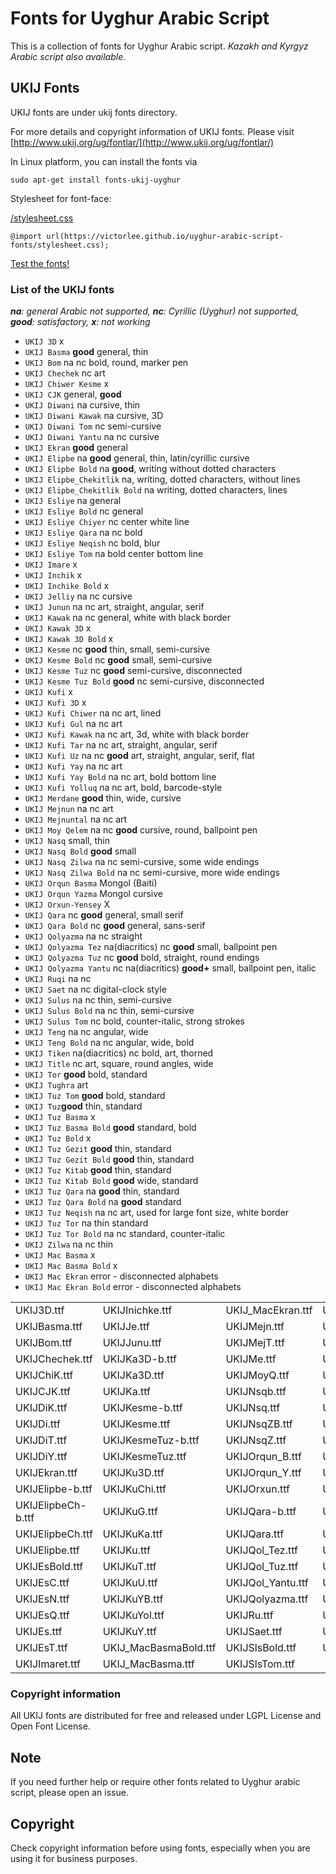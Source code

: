 # Fonts for Uyghur Arabic Script
This is a collection of fonts for Uyghur Arabic script. *Kazakh and Kyrgyz Arabic script also available.*

## UKIJ Fonts
UKIJ fonts are under ukij fonts directory.

For more details and copyright information of UKIJ fonts. Please visit [http://www.ukij.org/ug/fontlar/](http://www.ukij.org/ug/fontlar/)

In Linux platform, you can install the fonts via 

```
sudo apt-get install fonts-ukij-uyghur
```
Stylesheet for font-face:

[/stylesheet.css](stylesheet.css)

`@import url(https://victorlee.github.io/uyghur-arabic-script-fonts/stylesheet.css);`

[Test the fonts!](../fonts/test.html)

### List of the UKIJ fonts

***na**: general Arabic not supported, **nc**: Cyrillic (Uyghur) not supported, **good**: satisfactory, **x**: not working*

- `UKIJ 3D` x
- `UKIJ Basma` **good** general, thin
- `UKIJ Bom` na nc bold, round, marker pen
- `UKIJ Chechek` nc art
- `UKIJ Chiwer Kesme` x
- `UKIJ CJK` general, **good**
- `UKIJ Diwani` na cursive, thin
- `UKIJ Diwani Kawak` na cursive, 3D
- `UKIJ Diwani Tom` nc semi-cursive
- `UKIJ Diwani Yantu` na nc cursive
- `UKIJ Ekran` **good** general
- `UKIJ Elipbe` na **good** general, thin, latin/cyrillic cursive
- `UKIJ Elipbe Bold` na **good**, writing without dotted characters
- `UKIJ Elipbe_Chekitlik` na, writing, dotted characters, without lines
- `UKIJ Elipbe_Chekitlik Bold` na writing, dotted characters, lines
- `UKIJ Esliye` na general
- `UKIJ Esliye Bold` nc general
- `UKIJ Esliye Chiyer` nc center white line
- `UKIJ Esliye Qara` na nc bold
- `UKIJ Esliye Neqish` nc bold, blur
- `UKIJ Esliye Tom` na bold center bottom line
- `UKIJ Imare` x
- `UKIJ Inchik` x
- `UKIJ Inchike Bold` x
- `UKIJ Jelliy` na nc cursive
- `UKIJ Junun` na nc art, straight, angular, serif
- `UKIJ Kawak` na nc general, white with black border
- `UKIJ Kawak 3D` x 
- `UKIJ Kawak 3D Bold` x
- `UKIJ Kesme` nc **good** thin, small, semi-cursive
- `UKIJ Kesme Bold` nc **good** small, semi-cursive
- `UKIJ Kesme Tuz` nc **good** semi-cursive, disconnected
- `UKIJ Kesme Tuz Bold` **good** nc semi-cursive, disconnected
- `UKIJ Kufi` x
- `UKIJ Kufi 3D` x
- `UKIJ Kufi Chiwer` na nc art, lined
- `UKIJ Kufi Gul` na nc art
- `UKIJ Kufi Kawak` na nc art, 3d, white with black border
- `UKIJ Kufi Tar` na nc art, straight, angular, serif
- `UKIJ Kufi Uz` na nc **good** art, straight, angular, serif, flat
- `UKIJ Kufi Yay` na nc art
- `UKIJ Kufi Yay Bold` na nc art, bold bottom line
- `UKIJ Kufi Yolluq` na nc art, bold, barcode-style
- `UKIJ Merdane` **good** thin, wide, cursive
- `UKIJ Mejnun` na nc art
- `UKIJ Mejnuntal` na nc art
- `UKIJ Moy Qelem` na nc **good** cursive, round, ballpoint pen
- `UKIJ Nasq` small, thin
- `UKIJ Nasq Bold` **good** small
- `UKIJ Nasq Zilwa` na nc semi-cursive, some wide endings
- `UKIJ Nasq Zilwa Bold` na nc semi-cursive, more wide endings
- `UKIJ Orqun Basma` Mongol (Baiti)
- `UKIJ Orqun Yazma` Mongol cursive
- `UKIJ Orxun-Yensey` X
- `UKIJ Qara` nc **good** general, small serif
- `UKIJ Qara Bold` nc **good** general, sans-serif
- `UKIJ Qolyazma` na nc straight
- `UKIJ Qolyazma Tez` na(diacritics) nc **good** small, ballpoint pen
- `UKIJ Qolyazma Tuz` nc **good** bold, straight, round endings
- `UKIJ Qolyazma Yantu` nc na(diacritics) **good+** small, ballpoint pen, italic
- `UKIJ Ruqi` na nc
- `UKIJ Saet` na nc digital-clock style
- `UKIJ Sulus` na nc thin, semi-cursive
- `UKIJ Sulus Bold` na nc thin, semi-cursive
- `UKIJ Sulus Tom` nc bold, counter-italic, strong strokes
- `UKIJ Teng` na nc angular, wide
- `UKIJ Teng Bold` na nc angular, wide, bold
- `UKIJ Tiken` na(diacritics) nc bold, art, thorned
- `UKIJ Title` nc art, square, round angles, wide
- `UKIJ Tor` **good** bold, standard
- `UKIJ Tughra` art
- `UKIJ Tuz Tom` **good** bold, standard
- `UKIJ Tuz`**good** thin, standard
- `UKIJ Tuz Basma` x
- `UKIJ Tuz Basma Bold` **good** standard, bold
- `UKIJ Tuz Bold` x
- `UKIJ Tuz Gezit` **good** thin, standard
- `UKIJ Tuz Gezit Bold` **good** thin, standard
- `UKIJ Tuz Kitab` **good** thin, standard
- `UKIJ Tuz Kitab Bold` **good** wide, standard
- `UKIJ Tuz Qara` na **good** thin, standard
- `UKIJ Tuz Qara Bold` na **good** standard
- `UKIJ Tuz Neqish` na nc art, used for large font size, white border
- `UKIJ Tuz Tor` na thin standard
- `UKIJ Tuz Tor Bold` na nc standard, counter-italic
- `UKIJ Zilwa` na nc thin
- `UKIJ Mac Basma` x
- `UKIJ Mac Basma Bold` x
- `UKIJ Mac Ekran` error - disconnected alphabets
- `UKIJ Mac Ekran Bold` error - disconnected alphabets

| | | | |
| ------------- | ------------- | ------------- | ------------- |
|UKIJ3D.ttf|UKIJInichke.ttf|UKIJ_MacEkran.ttf|UKIJTeng-b.ttf|
|UKIJBasma.ttf|       UKIJJe.ttf|             UKIJMejn.ttf|       UKIJTeng.ttf|
|UKIJBom.ttf|         UKIJJunu.ttf|           UKIJMejT.ttf|       UKIJTiken.ttf|
|UKIJChechek.ttf|     UKIJKa3D-b.ttf|         UKIJMe.ttf|         UKIJTitle.ttf|
|UKIJChiK.ttf|        UKIJKa3D.ttf|           UKIJMoyQ.ttf|       UKIJTor.ttf|
|UKIJCJK.ttf|         UKIJKa.ttf|             UKIJNsqb.ttf|       UKIJTughra.ttf|
|UKIJDiK.ttf|         UKIJKesme-b.ttf|        UKIJNsq.ttf|        UKIJTuT.ttf|
|UKIJDi.ttf|          UKIJKesme.ttf|          UKIJNsqZB.ttf|      UKIJTuzBB.ttf|
|UKIJDiT.ttf|         UKIJKesmeTuz-b.ttf|     UKIJNsqZ.ttf|       UKIJTuzBold.ttf|
|UKIJDiY.ttf|         UKIJKesmeTuz.ttf|       UKIJOrqun_B.ttf|    UKIJTuzB.ttf|
|UKIJEkran.ttf|       UKIJKu3D.ttf|           UKIJOrqun_Y.ttf|    UKIJTuzGB.ttf|
|UKIJElipbe-b.ttf|    UKIJKuChi.ttf|          UKIJOrxun.ttf|      UKIJTuzG.ttf|
|UKIJElipbeCh-b.ttf|  UKIJKuG.ttf|            UKIJQara-b.ttf|     UKIJTuzKB.ttf|
|UKIJElipbeCh.ttf|    UKIJKuKa.ttf|           UKIJQara.ttf|       UKIJTuzK.ttf|
|UKIJElipbe.ttf|      UKIJKu.ttf|             UKIJQol_Tez.ttf|    UKIJTuzQB.ttf|
|UKIJEsBold.ttf|      UKIJKuT.ttf|            UKIJQol_Tuz.ttf|    UKIJTuzQ.ttf|
|UKIJEsC.ttf|         UKIJKuU.ttf|            UKIJQol_Yantu.ttf|  UKIJTuz.ttf|
|UKIJEsN.ttf|         UKIJKuYB.ttf|           UKIJQolyazma.ttf|   UKIJTzNeqish.ttf|
|UKIJEsQ.ttf|         UKIJKuYol.ttf|          UKIJRu.ttf|         UKIJTzTrBold.ttf|
|UKIJEs.ttf|          UKIJKuY.ttf|            UKIJSaet.ttf|       UKIJTzTr.ttf|
|UKIJEsT.ttf|         UKIJ_MacBasmaBold.ttf|  UKIJSlsBold.ttf|    UKIJZilwa.ttf|
|UKIJImaret.ttf|      UKIJ_MacBasma.ttf|      UKIJSlsTom.ttf|                    |


### Copyright information
All UKIJ fonts are distributed for free and released under LGPL License and Open Font License.

## Note

If you need further help or require other fonts related to Uyghur arabic script, please open an issue.

## Copyright
Check copyright information before using fonts, especially when you are using it for business purposes.
